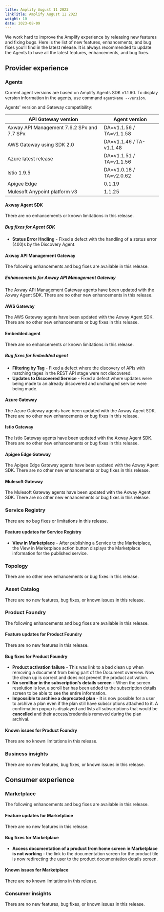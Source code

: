 ```yaml
---
title: Amplify August 11 2023
linkTitle: Amplify August 11 2023
weight: 10
date: 2023-08-09
---
```

We work hard to improve the Amplify experience by releasing new features and fixing bugs. Here is the list of new features, enhancements, and bug fixes you’ll find in the latest release. It is always recommended to update the Agents to have all the latest features, enhancements, and bug fixes.

## Provider experience

### Agents

Current agent versions are based on Amplify Agents SDK v1.1.60. To display version information in the agents, use command `agentName --version`.

Agents' version and Gateway compatibility:

| API Gateway version                        | Agent version           |
|--------------------------------------------|-------------------------|
| Axway API Management 7.6.2 SPx and 7.7 SPx | DA=v1.1.56 / TA=v1.1.58 |
| AWS Gateway using SDK 2.0                  | DA=v1.1.46 / TA-v1.1.48 |
| Azure latest release                       | DA=v1.1.51 / TA=v1.1.56 |
| Istio 1.9.5                                | DA=v1.0.18 / TA=v2.0.62 |
| Apigee Edge                                | 0.1.19                  |
| Mulesoft Anypoint platform v3              | 1.1.25                  |

#### Axway Agent SDK

There are no enhancements or known limitations in this release.

##### Bug fixes for Agent SDK

* **Status Error Hndling** - Fixed a defect with the handling of a status error (400)s by the Discovery Agent.

#### Axway API Management Gateway

The following enhancements and bug fixes are available in this release.

##### Enhancements for Axway API Management Gateway

The Axway API Management Gateway agents have been updated with the Axway Agent SDK. There are no other new enhancements in this release.

#### AWS Gateway

The AWS Gateway agents have been updated with the Axway Agent SDK. There are no other new enhancements or bug fixes in this release.

#### Embedded agent

There are no enhancements or known limitations in this release.

##### Bug fixes for Embedded agent

* **Filtering by Tag** - Fixed a defect where the discovery of APIs with matching tages in the REST API stage were not discovered.
* **Updates to Discovered Service** - Fixed a defect where updates were being made to an already discovered and unchanged service were being made.

#### Azure Gateway

The Azure Gateway agents have been updated with the Axway Agent SDK. There are no other new enhancements or bug fixes in this release.

#### Istio Gateway

The Istio Gateway agents have been updated with the Axway Agent SDK. There are no other new enhancements or bug fixes in this release.

#### Apigee Edge Gateway

The Apigee Edge Gateway agents have been updated with the Axway Agent SDK. There are no other new enhancements or bug fixes in this release.

#### Mulesoft Gateway

The Mulesoft Gateway agents have been updated with the Axway Agent SDK. There are no other new enhancements or bug fixes in this release.

### Service Registry

There are no bug fixes or limitations in this release.

#### Feature updates for Service Registry

* **View in Marketplace** - After publishing a Service to the Marketplace, the View in Marketplace action button displays the Marketplace information for the published service.

### Topology

There are no other new enhancements or bug fixes in this release.

### Asset Catalog

There are no new features, bug fixes, or known issues in this release.

### Product Foundry

The following enhancements and bug fixes are available in this release.

#### Feature updates for Product Foundry

There are no new features in this release.

#### Bug fixes for Product Foundry

* **Product activation failure** - This was link to a bad clean up when removing a document from being part of the Document overview. Now the clean up is correct and does not prevent the product activation.
* **No scrollbar in the subscription's details screen** - When the screen resolution is low, a scroll bar has been added to the subscription details screen to be able to see the entire information.
* **Impossible to archive a deprecated plan** - It is now possible for a user to archive a plan even if the plan still have subscriptions attached to it. A confirmation popup is displayed and lists all subscriptions that would be **cancelled** and their access/credentials removed during the plan archival.

#### Known issues for Product Foundry

There are no known limitations in this release.

### Business insights

There are no new features, bug fixes, or known issues in this release.

## Consumer experience

### Marketplace

The following enhancements and bug fixes are available in this release.

#### Feature updates for Marketplace

There are no new features in this release.

#### Bug fixes for Marketplace

* **Access documentation of a product from home screen in Marketplace is not working** - the link to the documentation screen for the product tile is now redirecting the user to the product documentation details screen.

#### Known issues for Marketplace

There are no known limitations in this release.

### Consumer insights

There are no new features, bug fixes, or known issues in this release.
